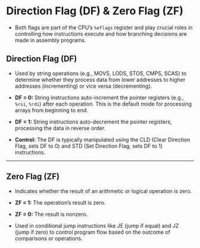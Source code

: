 # Direction Flag (DF) & Zero Flag (ZF)

- Both flags are part of the CPU’s `%eflags` register and play crucial roles in controlling how instructions execute and how branching decisions are made in assembly programs.

## Direction Flag (DF)

- Used by string operations (e.g., MOVS, LODS, STOS, CMPS, SCAS) to determine whether they process data from lower addresses to higher addresses (incrementing) or vice versa (decrementing).

- **DF = 0:** String instructions auto-increment the pointer registers (e.g., `%rsi`, `%rdi`) after each operation. This is the default mode for processing arrays from beginning to end.
- **DF = 1:** String instructions auto-decrement the pointer registers, processing the data in reverse order.
- **Control:** The DF is typically manipulated using the CLD (Clear Direction Flag, sets DF to 0) and STD (Set Direction Flag, sets DF to 1) instructions.

---

## Zero Flag (ZF)

- Indicates whether the result of an arithmetic or logical operation is zero.

- **ZF = 1:** The operation’s result is zero.
- **ZF = 0:** The result is nonzero.

- Used in conditional jump instructions like JE (jump if equal) and JZ (jump if zero) to control program flow based on the outcome of comparisons or operations.
